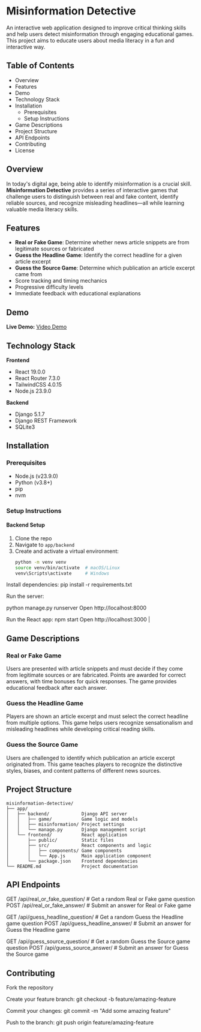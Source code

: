 # Misinformation Detective

An interactive web application designed to improve critical thinking skills and help users detect misinformation through engaging educational games. This project aims to educate users about media literacy in a fun and interactive way.

## Table of Contents
- Overview
- Features
- Demo
- Technology Stack
- Installation
  - Prerequisites
  - Setup Instructions
- Game Descriptions
- Project Structure
- API Endpoints
- Contributing
- License

## Overview
In today's digital age, being able to identify misinformation is a crucial skill. **Misinformation Detective** provides a series of interactive games that challenge users to distinguish between real and fake content, identify reliable sources, and recognize misleading headlines—all while learning valuable media literacy skills.

## Features
- **Real or Fake Game**: Determine whether news article snippets are from legitimate sources or fabricated  
- **Guess the Headline Game**: Identify the correct headline for a given article excerpt  
- **Guess the Source Game**: Determine which publication an article excerpt came from  
- Score tracking and timing mechanics  
- Progressive difficulty levels  
- Immediate feedback with educational explanations  

## Demo
**Live Demo:** [Video Demo](https://www.youtube.com/watch?v=sU_tLRtoJYg)

## Technology Stack

**Frontend**
- React 19.0.0
- React Router 7.3.0
- TailwindCSS 4.0.15
- Node.js 23.9.0

**Backend**
- Django 5.1.7
- Django REST Framework
- SQLite3

## Installation

### Prerequisites
- Node.js (v23.9.0)  
- Python (v3.8+)  
- pip  
- nvm  

### Setup Instructions

#### Backend Setup
1. Clone the repo  
2. Navigate to `app/backend`  
3. Create and activate a virtual environment:  
   ```bash
   python -m venv venv
   source venv/bin/activate  # macOS/Linux
   venv\Scripts\activate     # Windows

Install dependencies: 
pip install -r requirements.txt

Run the server: 

python manage.py runserver
Open http://localhost:8000

Run the React app:
npm start
Open http://localhost:3000
|
## Game Descriptions

### Real or Fake Game
Users are presented with article snippets and must decide if they come from legitimate sources or are fabricated. Points are awarded for correct answers, with time bonuses for quick responses. The game provides educational feedback after each answer.

### Guess the Headline Game
Players are shown an article excerpt and must select the correct headline from multiple options. This game helps users recognize sensationalism and misleading headlines while developing critical reading skills.

### Guess the Source Game
Users are challenged to identify which publication an article excerpt originated from. This game teaches players to recognize the distinctive styles, biases, and content patterns of different news sources.

## Project Structure

```text
misinformation-detective/
├── app/
│   ├── backend/            Django API server
│   │   ├── game/           Game logic and models
│   │   ├── misinformation/ Project settings
│   │   └── manage.py       Django management script
│   └── frontend/           React application
│       ├── public/         Static files
│       ├── src/            React components and logic
│       │   ├── components/ Game components
│       │   └── App.js      Main application component
│       └── package.json    Frontend dependencies
└── README.md               Project documentation
```

## API Endpoints 
GET    /api/real_or_fake_question/      # Get a random Real or Fake game question
POST   /api/real_or_fake_answer/        # Submit an answer for Real or Fake game

GET    /api/guess_headline_question/    # Get a random Guess the Headline game question
POST   /api/guess_headline_answer/      # Submit an answer for Guess the Headline game

GET    /api/guess_source_question/      # Get a random Guess the Source game question
POST   /api/guess_source_answer/        # Submit an answer for Guess the Source game

## Contributing

Fork the repository

Create your feature branch:
git checkout -b feature/amazing-feature

Commit your changes:
git commit -m "Add some amazing feature"

Push to the branch:
git push origin feature/amazing-feature
